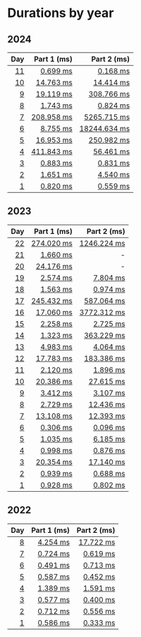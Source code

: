 # Durations by year

## 2024

|                                        Day |                         Part 1 (ms) |                           Part 2 (ms) |
| -----------------------------------------: | ----------------------------------: | ------------------------------------: |
| [11](https://adventofcode.com/2024/day/11) |  [0.699 ms](src/aoc/_2024/day11.py) |    [0.168 ms](src/aoc/_2024/day11.py) |
| [10](https://adventofcode.com/2024/day/10) | [14.763 ms](src/aoc/_2024/day10.py) |   [14.414 ms](src/aoc/_2024/day10.py) |
|   [9](https://adventofcode.com/2024/day/9) |  [19.119 ms](src/aoc/_2024/day9.py) |   [308.766 ms](src/aoc/_2024/day9.py) |
|   [8](https://adventofcode.com/2024/day/8) |   [1.743 ms](src/aoc/_2024/day8.py) |     [0.824 ms](src/aoc/_2024/day8.py) |
|   [7](https://adventofcode.com/2024/day/7) | [208.958 ms](src/aoc/_2024/day7.py) |  [5265.715 ms](src/aoc/_2024/day7.py) |
|   [6](https://adventofcode.com/2024/day/6) |   [8.755 ms](src/aoc/_2024/day6.py) | [18244.634 ms](src/aoc/_2024/day6.py) |
|   [5](https://adventofcode.com/2024/day/5) |  [16.953 ms](src/aoc/_2024/day5.py) |   [250.982 ms](src/aoc/_2024/day5.py) |
|   [4](https://adventofcode.com/2024/day/4) | [411.843 ms](src/aoc/_2024/day4.py) |    [56.461 ms](src/aoc/_2024/day4.py) |
|   [3](https://adventofcode.com/2024/day/3) |   [0.883 ms](src/aoc/_2024/day3.py) |     [0.831 ms](src/aoc/_2024/day3.py) |
|   [2](https://adventofcode.com/2024/day/2) |   [1.651 ms](src/aoc/_2024/day2.py) |     [4.540 ms](src/aoc/_2024/day2.py) |
|   [1](https://adventofcode.com/2024/day/1) |   [0.820 ms](src/aoc/_2024/day1.py) |     [0.559 ms](src/aoc/_2024/day1.py) |

## 2023

|                                        Day |                          Part 1 (ms) |                           Part 2 (ms) |
| -----------------------------------------: | -----------------------------------: | ------------------------------------: |
| [22](https://adventofcode.com/2023/day/22) | [274.020 ms](src/aoc/_2023/day22.py) | [1246.224 ms](src/aoc/_2023/day22.py) |
| [21](https://adventofcode.com/2023/day/21) |   [1.660 ms](src/aoc/_2023/day21.py) |                                     - |
| [20](https://adventofcode.com/2023/day/20) |  [24.176 ms](src/aoc/_2023/day20.py) |                                     - |
| [19](https://adventofcode.com/2023/day/19) |   [2.574 ms](src/aoc/_2023/day19.py) |    [7.804 ms](src/aoc/_2023/day19.py) |
| [18](https://adventofcode.com/2023/day/18) |   [1.563 ms](src/aoc/_2023/day18.py) |    [0.974 ms](src/aoc/_2023/day18.py) |
| [17](https://adventofcode.com/2023/day/17) | [245.432 ms](src/aoc/_2023/day17.py) |  [587.064 ms](src/aoc/_2023/day17.py) |
| [16](https://adventofcode.com/2023/day/16) |  [17.060 ms](src/aoc/_2023/day16.py) | [3772.312 ms](src/aoc/_2023/day16.py) |
| [15](https://adventofcode.com/2023/day/15) |   [2.258 ms](src/aoc/_2023/day15.py) |    [2.725 ms](src/aoc/_2023/day15.py) |
| [14](https://adventofcode.com/2023/day/14) |   [1.323 ms](src/aoc/_2023/day14.py) |  [363.229 ms](src/aoc/_2023/day14.py) |
| [13](https://adventofcode.com/2023/day/13) |   [4.983 ms](src/aoc/_2023/day13.py) |    [4.064 ms](src/aoc/_2023/day13.py) |
| [12](https://adventofcode.com/2023/day/12) |  [17.783 ms](src/aoc/_2023/day12.py) |  [183.386 ms](src/aoc/_2023/day12.py) |
| [11](https://adventofcode.com/2023/day/11) |   [2.120 ms](src/aoc/_2023/day11.py) |    [1.896 ms](src/aoc/_2023/day11.py) |
| [10](https://adventofcode.com/2023/day/10) |  [20.386 ms](src/aoc/_2023/day10.py) |   [27.615 ms](src/aoc/_2023/day10.py) |
|   [9](https://adventofcode.com/2023/day/9) |    [3.412 ms](src/aoc/_2023/day9.py) |     [3.107 ms](src/aoc/_2023/day9.py) |
|   [8](https://adventofcode.com/2023/day/8) |    [2.729 ms](src/aoc/_2023/day8.py) |    [12.436 ms](src/aoc/_2023/day8.py) |
|   [7](https://adventofcode.com/2023/day/7) |   [13.108 ms](src/aoc/_2023/day7.py) |    [12.393 ms](src/aoc/_2023/day7.py) |
|   [6](https://adventofcode.com/2023/day/6) |    [0.306 ms](src/aoc/_2023/day6.py) |     [0.096 ms](src/aoc/_2023/day6.py) |
|   [5](https://adventofcode.com/2023/day/5) |    [1.035 ms](src/aoc/_2023/day5.py) |     [6.185 ms](src/aoc/_2023/day5.py) |
|   [4](https://adventofcode.com/2023/day/4) |    [0.998 ms](src/aoc/_2023/day4.py) |     [0.876 ms](src/aoc/_2023/day4.py) |
|   [3](https://adventofcode.com/2023/day/3) |   [20.354 ms](src/aoc/_2023/day3.py) |    [17.140 ms](src/aoc/_2023/day3.py) |
|   [2](https://adventofcode.com/2023/day/2) |    [0.939 ms](src/aoc/_2023/day2.py) |     [0.688 ms](src/aoc/_2023/day2.py) |
|   [1](https://adventofcode.com/2023/day/1) |    [0.928 ms](src/aoc/_2023/day1.py) |     [0.802 ms](src/aoc/_2023/day1.py) |

## 2022

|                                      Day |                       Part 1 (ms) |                        Part 2 (ms) |
| ---------------------------------------: | --------------------------------: | ---------------------------------: |
| [8](https://adventofcode.com/2022/day/8) | [4.254 ms](src/aoc/_2022/day8.py) | [17.722 ms](src/aoc/_2022/day8.py) |
| [7](https://adventofcode.com/2022/day/7) | [0.724 ms](src/aoc/_2022/day7.py) |  [0.619 ms](src/aoc/_2022/day7.py) |
| [6](https://adventofcode.com/2022/day/6) | [0.491 ms](src/aoc/_2022/day6.py) |  [0.713 ms](src/aoc/_2022/day6.py) |
| [5](https://adventofcode.com/2022/day/5) | [0.587 ms](src/aoc/_2022/day5.py) |  [0.452 ms](src/aoc/_2022/day5.py) |
| [4](https://adventofcode.com/2022/day/4) | [1.389 ms](src/aoc/_2022/day4.py) |  [1.591 ms](src/aoc/_2022/day4.py) |
| [3](https://adventofcode.com/2022/day/3) | [0.577 ms](src/aoc/_2022/day3.py) |  [0.400 ms](src/aoc/_2022/day3.py) |
| [2](https://adventofcode.com/2022/day/2) | [0.712 ms](src/aoc/_2022/day2.py) |  [0.556 ms](src/aoc/_2022/day2.py) |
| [1](https://adventofcode.com/2022/day/1) | [0.586 ms](src/aoc/_2022/day1.py) |  [0.333 ms](src/aoc/_2022/day1.py) |
